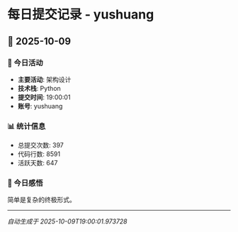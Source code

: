 # 每日提交记录 - yushuang

## 📅 2025-10-09

### 🎯 今日活动
- **主要活动**: 架构设计
- **技术栈**: Python
- **提交时间**: 19:00:01
- **账号**: yushuang

### 📊 统计信息
- 总提交次数: 397
- 代码行数: 8591
- 活跃天数: 647

### 💭 今日感悟
简单是复杂的终极形式。

---
*自动生成于 2025-10-09T19:00:01.973728*
